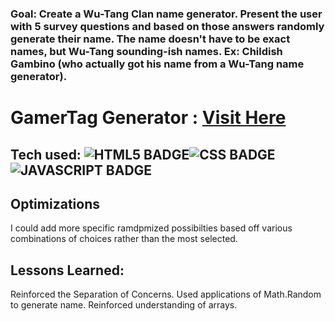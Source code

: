 

### Goal: Create a Wu-Tang Clan name generator. Present the user with 5 survey questions and based on those answers randomly generate their name. The name doesn't have to be exact names, but Wu-Tang sounding-ish names. Ex: Childish Gambino (who actually got his name from a Wu-Tang name generator).

# GamerTag Generator : <a target="_blank" href="https://gamertag-generator-jamesphi.netlify.app/">Visit Here</a>


## Tech used: ![HTML5 BADGE](https://img.shields.io/static/v1?label=%7C&message=HTML5&color=23555f&style=plastic&logo=html5)![CSS BADGE](https://img.shields.io/static/v1?label=%7C&message=CSS3&color=285f65&style=plastic&logo=css3)![JAVASCRIPT BADGE](https://img.shields.io/static/v1?label=%7C&message=JAVASCRIPT&color=3c7f5d&style=plastic&logo=javascript)


## Optimizations

I could add more specific ramdpmized possibilties based off various combinations of choices rather than the most selected.

## Lessons Learned:

Reinforced the Separation of Concerns. Used applications of Math.Random to generate name. Reinforced understanding of arrays.
